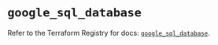 # `google_sql_database`

Refer to the Terraform Registry for docs: [`google_sql_database`](https://registry.terraform.io/providers/hashicorp/google/5.45.2/docs/resources/sql_database).
